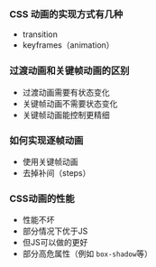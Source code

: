 ### CSS 动画的实现方式有几种
- transition
- keyframes（animation）

### 过渡动画和关键帧动画的区别
- 过渡动画需要有状态变化
- 关键帧动画不需要状态变化
- 关键帧动画能控制更精细

### 如何实现逐帧动画
- 使用关键帧动画
- 去掉补间（steps）

### CSS动画的性能
- 性能不坏
- 部分情况下优于JS
- 但JS可以做的更好
- 部分高危属性（例如 `box-shadow`等）
